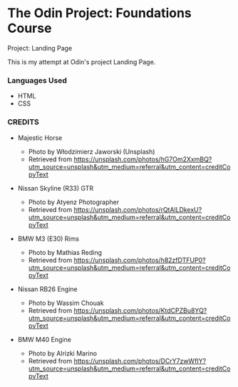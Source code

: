 # The Odin Project: Foundations Course
Project: Landing Page

This is my attempt at Odin's project Landing Page.

### Languages Used
* HTML
* CSS

### CREDITS
* Majestic Horse
  * Photo by Włodzimierz Jaworski (Unsplash)
  * Retrieved from https://unsplash.com/photos/hG7Om2XxmBQ?utm_source=unsplash&utm_medium=referral&utm_content=creditCopyText

* Nissan Skyline (R33) GTR 
  * Photo by Atyenz Photographer
  * Retrieved from https://unsplash.com/photos/rQtAlLDkexU?utm_source=unsplash&utm_medium=referral&utm_content=creditCopyText

* BMW M3 (E30) Rims
  * Photo by Mathias Reding
  * Retrieved from https://unsplash.com/photos/h82zfDTFUP0?utm_source=unsplash&utm_medium=referral&utm_content=creditCopyText

* Nissan RB26 Engine
  * Photo by Wassim Chouak
  * Retrieved from https://unsplash.com/photos/KtdCPZBu8YQ?utm_source=unsplash&utm_medium=referral&utm_content=creditCopyText

* BMW M40 Engine
  * Photo by Alrizki Marino
  * Retrieved from https://unsplash.com/photos/DCrY7zwWfIY?utm_source=unsplash&utm_medium=referral&utm_content=creditCopyText